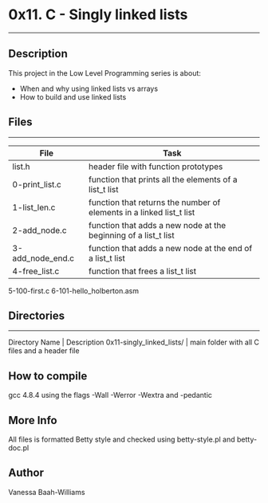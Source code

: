 # 0x11. C - Singly linked lists
---
## Description

This project in the Low Level Programming series is about:
* When and why using linked lists vs arrays
* How to build and use linked lists

## Files
---
File|Task
---|---
list.h | header file with function prototypes
0-print_list.c | function that prints all the elements of a list_t list
1-list_len.c | function that returns the number of elements in a linked list_t list
2-add_node.c | function that adds a new node at the beginning of a list_t list
3-add_node_end.c | function that adds a new node at the end of a list_t list
4-free_list.c | function that frees a list_t list
5-100-first.c
6-101-hello_holberton.asm


## Directories
---
Directory Name | Description
0x11-singly_linked_lists/ | main folder with all C files and a header file

## How to compile
gcc 4.8.4 using the flags -Wall -Werror -Wextra and -pedantic

## More Info
All files is formatted Betty style and checked using betty-style.pl and betty-doc.pl


## Author
Vanessa Baah-Williams
